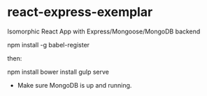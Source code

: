 # react-express-exemplar
Isomorphic React App with Express/Mongoose/MongoDB backend

npm install -g babel-register

then:

npm install
bower install
gulp serve

- Make sure MongoDB is up and running.
